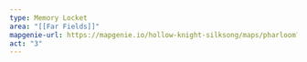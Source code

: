 ```yaml
---
type: Memory Locket
area: "[[Far Fields]]"
mapgenie-url: https://mapgenie.io/hollow-knight-silksong/maps/pharloom?locationIds=479196
act: "3"
---
```

